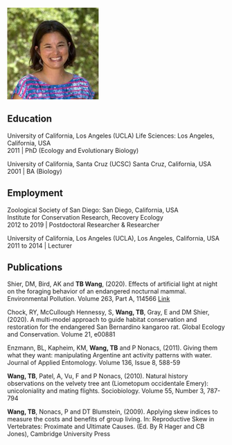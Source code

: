![Image](bio-photo.jpg)
## Education 
University of California, Los Angeles (UCLA) Life Sciences: Los Angeles, California, USA                                                 
2011 | PhD (Ecology and Evolutionary Biology)

University of California, Santa Cruz (UCSC) Santa Cruz, California, USA                                                      
2001 | BA (Biology)

## Employment
Zoological Society of San Diego: San Diego, California, USA                                           
Institute for Conservation Research, Recovery Ecology                                                                                   
2012 to 2019 | Postdoctoral Researcher & Researcher 

University of California, Los Angeles (UCLA), Los Angeles, California, USA                      
2011 to 2014 | Lecturer

## Publications 
Shier, DM, Bird, AK and **TB Wang**, (2020). Effects of artificial light at night on the foraging behavior of an endangered nocturnal mammal. Environmental Pollution. Volume 263, Part A, 114566
[Link](https://authors.elsevier.com/c/1axQpzLNSS3Eh) 

Chock, RY, McCullough Hennessy, S, **Wang, TB**, Gray, E and DM Shier, (2020). A multi-model approach to guide habitat conservation and restoration for the endangered San Bernardino kangaroo rat. Global Ecology and Conservation. Volume 21, e00881

Enzmann, BL, Kapheim, KM, **Wang, TB** and P Nonacs, (2011). Giving them what they want: manipulating Argentine ant activity patterns with water. Journal of Applied Entomology. Volume 136, Issue 8, 588-59

**Wang, TB**, Patel, A, Vu, F and P Nonacs, (2010). Natural history observations on the velvety tree ant (Liometopum occidentale Emery): unicoloniality and mating flights. Sociobiology. Volume 55, Number 3, 787-794

**Wang, TB**, Nonacs, P and DT Blumstein, (2009). Applying skew indices to measure the costs and benefits of group living. In: Reproductive Skew in Vertebrates: Proximate and Ultimate Causes. (Ed. By R Hager and CB Jones), Cambridge University Press


